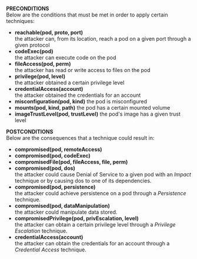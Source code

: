 **PRECONDITIONS**<br>
Below are the conditions that must be met in order to apply certain techniques:
- **reachable(pod, proto, port)** <br>
the attacker can, from its location, reach a pod on a given port through a given protocol
- **codeExec(pod)** <br>
the attacker can execute code on the pod
- **fileAccess(pod, perm)** <br>
the attacker has read or write access to files on the pod
- **privilege(pod, level)** <br>
the attacker obtained a certain privilege level
- **credentialAccess(account)** <br>
the attacker obtained the credentials for an account
- **misconfiguration(pod, kind)**
the pod is misconfigured
- **mounts(pod, kind, path)**
the pod has a certain mounted volume
- **imageTrustLevel(pod, trustLevel)**
the pod's image has a given trust level

**POSTCONDITIONS**<br>
Below are the consequences that a technique could result in:
- **compromised(pod, remoteAccess)** <br>
- **compromised(pod, codeExec)** <br>
- **compromisedFile(pod, fileAccess, file, perm)** <br>
- **compromised(pod, dos)** <br>
the attacker could cause Denial of Service to a given pod with an *Impact* technique or by causing dos to one of its dependencies.
- **compromised(pod, persistence)** <br>
the attacker could achieve persistence on a pod through a *Persistence* technique.
- **compromised(pod, dataManipulation)** <br>
the attacker could manipulate data stored.
- **compromisedPrivilege(pod, privEscalation, level)** <br>
the attacker can obtain a certain privilege level through a *Privilege Escalation* technique.
- **credentialAccess(account)** <br>
the attacker can obtain the credentials for an account through a *Credential Access* technique.